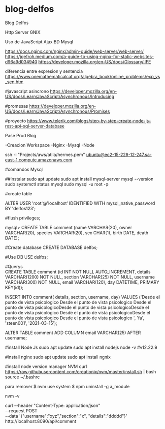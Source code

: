 # blog-delfos
Blog Delfos

Http Server
GNIX


Uso de 
JavaScript
Ajax
BD Mysql

https://docs.nginx.com/nginx/admin-guide/web-server/web-server/
https://jgefroh.medium.com/a-guide-to-using-nginx-for-static-websites-d96a9d034940
https://developer.mozilla.org/en-US/docs/Glossary/IIFE


diferencia entre expresion y sentencia 
https://www.onemathematicalcat.org/algebra_book/online_problems/exp_vs_sen.htm


#javascript asincrono
https://developer.mozilla.org/en-US/docs/Learn/JavaScript/Asynchronous/Introducing

#promesas
https://developer.mozilla.org/en-US/docs/Learn/JavaScript/Asynchronous/Promises


#proyecto
https://www.telerik.com/blogs/step-by-step-create-node-js-rest-api-sql-server-database



Pase Prod Blog


-Creacion Workspace
-Nginx
-Mysql
-Node





ssh -i "Projects/aws/atila/hermes.pem" ubuntu@ec2-15-229-12-247.sa-east-1.compute.amazonaws.com


#comandos Mysql

##instalar
sudo apt update
sudo apt install mysql-server
mysql --version
sudo systemctl status mysql
sudo mysql -u root -p

#create table

ALTER USER 'root'@'localhost' IDENTIFIED WITH mysql_native_password BY 'delfos123';

#flush privileges;

mysql> CREATE TABLE comment (name VARCHAR(20), owner VARCHAR(20),
       species VARCHAR(20), sex CHAR(1), birth DATE, death DATE);
       

#Create database
CREATE DATABASE delfos;

#Use DB
USE delfos;

#Querys       
CREATE TABLE comment (id INT NOT NULL AUTO_INCREMENT, details VARCHAR(1200) NOT NULL, section VARCHAR(25) NOT NULL, username VARCHAR(300) NOT NULL, email VARCHAR(120), day DATETIME, PRIMARY KEY(id));

INSERT INTO comment( details, section, username, day) VALUES ('Desde el punto de vista psicologico Desde el punto de vista psicologico Desde el punto de vista psicologicoDesde el punto de vista psicologicoDesde el punto de vista psicologico Desde el punto de vista psicologicoDesde el punto de vista psicologico Desde el punto de vista psicologico ', 'fa', 'steen001', '2021-03-15');

ALTER TABLE comment
ADD COLUMN email VARCHAR(25) AFTER username;

#install Node Js
sudo apt update
sudo apt install nodejs
node -v #v12.22.9

#install nginx
sudo apt update
sudo apt install ngnix


#install node version manager NVM
curl https://raw.githubusercontent.com/creationix/nvm/master/install.sh | bash 
source ~/.bashrc

para remover
     $ nvm use system
     $ npm uninstall -g a_module

nvm -v

   
curl --header "Content-Type: application/json" \
  --request POST \
  --data '{"username":"xyz","section":"x", "details":"ddddd"}' \
  http://localhost:8090/api/comment



